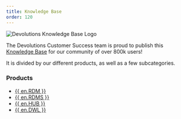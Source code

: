 ```yaml
---
title: Knowledge Base
order: 120
---
```


![Devolutions Knowledge Base Logo](https://webdevolutions.blob.core.windows.net/images/projects/knowledge-base/logos/knowledge-base-color-shadow.svg)  

The Devolutions Customer Success team is proud to publish this [Knowledge Base](/kb/) for our community of over 800k users!  

It is divided by our different products, as well as a few subcategories.  

### Products 

* [{{ en.RDM }}](/kb/remote-desktop-manager/) 
* [{{ en.RDMS }}](/kb/devolutions-server/) 
* [{{ en.HUB }}](/kb/password-hub/) 
* [{{ en.DWL }}](/kb/devolutions-web-login/) 